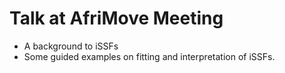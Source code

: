 # Talk at AfriMove Meeting

- A background to iSSFs
- Some guided examples on fitting and interpretation of iSSFs.
